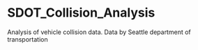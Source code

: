 # SDOT_Collision_Analysis
Analysis of vehicle collision data. Data by Seattle department of transportation
